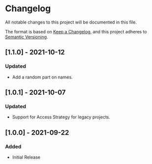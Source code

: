 # Changelog
All notable changes to this project will be documented in this file.

The format is based on [Keep a Changelog](https://keepachangelog.com/en/1.0.0/),
and this project adheres to [Semantic Versioning](https://semver.org/spec/v2.0.0.html).

## [1.1.0] - 2021-10-12
### Updated
- Add a random part on names.

## [1.0.1] - 2021-10-07
### Updated
- Support for Access Strategy for legacy projects.

## [1.0.0] - 2021-09-22
### Added
- Initial Release